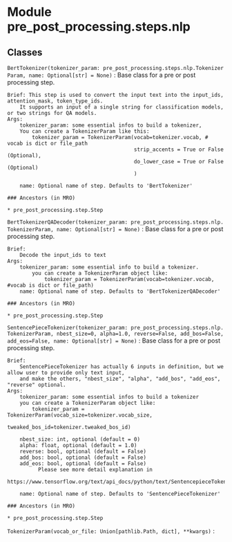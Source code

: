 Module pre_post_processing.steps.nlp
====================================

Classes
-------

`BertTokenizer(tokenizer_param: pre_post_processing.steps.nlp.TokenizerParam, name: Optional[str] = None)`
:   Base class for a pre or post processing step.
    
    Brief: This step is used to convert the input text into the input_ids, attention_mask, token_type_ids.
        It supports an input of a single string for classification models, or two strings for QA models.
    Args:
        tokenizer_param: some essential infos to build a tokenizer,
        You can create a TokenizerParam like this:
            tokenizer_param = TokenizerParam(vocab=tokenizer.vocab, # vocab is dict or file_path
                                             strip_accents = True or False (Optional),
                                             do_lower_case = True or False (Optional)
                                             )
    
        name: Optional name of step. Defaults to 'BertTokenizer'

    ### Ancestors (in MRO)

    * pre_post_processing.step.Step

`BertTokenizerQADecoder(tokenizer_param: pre_post_processing.steps.nlp.TokenizerParam, name: Optional[str] = None)`
:   Base class for a pre or post processing step.
    
    Brief:
        Decode the input_ids to text
    Args:
        tokenizer_param: some essential info to build a tokenizer.
            you can create a TokenizerParam object like:
                tokenizer_param = TokenizerParam(vocab=tokenizer.vocab, #vocab is dict or file_path)
        name: Optional name of step. Defaults to 'BertTokenizerQADecoder'

    ### Ancestors (in MRO)

    * pre_post_processing.step.Step

`SentencePieceTokenizer(tokenizer_param: pre_post_processing.steps.nlp.TokenizerParam, nbest_size=0, alpha=1.0, reverse=False, add_bos=False, add_eos=False, name: Optional[str] = None)`
:   Base class for a pre or post processing step.
    
    Brief:
        SentencePieceTokenizer has actually 6 inputs in definition, but we allow user to provide only text input,
        and make the others, "nbest_size", "alpha", "add_bos", "add_eos", "reverse" optional.
    Args:
        tokenizer_param: some essential infos to build a tokenizer
        you can create a TokenizerParam object like:
            tokenizer_param = TokenizerParam(vocab_size=tokenizer.vocab_size,
                                             tweaked_bos_id=tokenizer.tweaked_bos_id)
    
        nbest_size: int, optional (default = 0)
        alpha: float, optional (default = 1.0)
        reverse: bool, optional (default = False)
        add_bos: bool, optional (default = False)
        add_eos: bool, optional (default = False)
              Please see more detail explanation in 
              https://www.tensorflow.org/text/api_docs/python/text/SentencepieceTokenizer#args
    
        name: Optional name of step. Defaults to 'SentencePieceTokenizer'

    ### Ancestors (in MRO)

    * pre_post_processing.step.Step

`TokenizerParam(vocab_or_file: Union[pathlib.Path, dict], **kwargs)`
:
